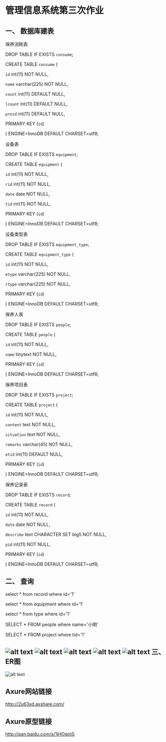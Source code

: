 管理信息系统第三次作业
====================
一、	数据库建表
---------------
保养消耗表

DROP TABLE IF EXISTS `consume`;

CREATE TABLE `consume` (

  `id` int(11) NOT NULL,
  
  `name` varchar(225) NOT NULL,
  
  `count` int(11) DEFAULT NULL,
  
  `lcount` int(11) DEFAULT NULL,
  
  `proid` int(11) DEFAULT NULL,
  
 PRIMARY KEY (`id`)
 
) ENGINE=InnoDB DEFAULT CHARSET=utf8;

设备表

DROP TABLE IF EXISTS `equipment`;

CREATE TABLE `equipment` ( 

  `id` int(11) NOT NULL,
  
  `rid` int(11) NOT NULL,
  
  `date` date NOT NULL,
  
  `tid` int(11) NOT NULL,
  
  PRIMARY KEY (`id`)
  
) ENGINE=InnoDB DEFAULT CHARSET=utf8;

设备类型表

DROP TABLE IF EXISTS `equipment_type`;

CREATE TABLE `equipment_type` (

  `id` int(11) NOT NULL, 
  
  `etype` varchar(225) NOT NULL,
  
  `rtype` varchar(225) NOT NULL,
  
  PRIMARY KEY (`id`)
  
) ENGINE=InnoDB DEFAULT CHARSET=utf8;

保养人表

DROP TABLE IF EXISTS `people`;

CREATE TABLE `people` (

  `id` int(11) NOT NULL,
  
  `name` tinytext NOT NULL,
  
  PRIMARY KEY (`id`)
  
) ENGINE=InnoDB DEFAULT CHARSET=utf8;

保养项目表

DROP TABLE IF EXISTS `project`;

CREATE TABLE `project` (

  `id` int(11) NOT NULL,
  
  `content` text NOT NULL,
  
  `situation` text NOT NULL,
  
  `remarks` varchar(45) NOT NULL,
  
  `etid` int(11) DEFAULT NULL,
  
  PRIMARY KEY (`id`)
  
) ENGINE=InnoDB DEFAULT CHARSET=utf8;

保养记录表

DROP TABLE IF EXISTS `record`;

CREATE TABLE `record` (

  `id` int(11) NOT NULL,
  
  `date` date NOT NULL,
  
  `describe` text CHARACTER SET big5 NOT NULL,
  
  `pid` int(11) NOT NULL,
  
  PRIMARY KEY (`id`)
  
) ENGINE=InnoDB DEFAULT CHARSET=utf8;

二、	查询
---------
select * from record where id='1'

select * from equipment where id='1'

select * from type where id='1'

SELECT * FROM people where name='小明'

SELECT * FROM project where tid='1'


![alt text](/path/to/1.png "Title")
![alt text](/path/to/2.png "Title")
![alt text](/path/to/3.png "Title")
![alt text](/path/to/4.png "Title")
![alt text](/path/to/5.png "Title")
三、	ER图
----------
![alt text](/path/to/er.png "Title")

Axure网站链接
------------
http://2u63xd.axshare.com/

Axure原型链接
------------
http://pan.baidu.com/s/1jHOqotS
